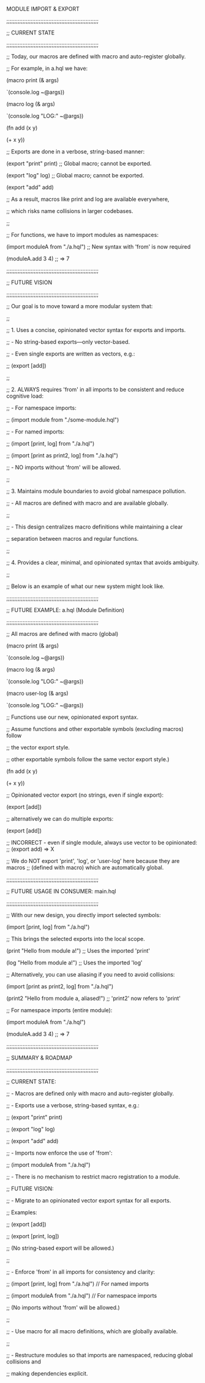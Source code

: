 MODULE IMPORT & EXPORT

;;;;;;;;;;;;;;;;;;;;;;;;;;;;;;;;;;;;;;;;;;;;;;;;;;;;;;;;;

;; CURRENT STATE

;;;;;;;;;;;;;;;;;;;;;;;;;;;;;;;;;;;;;;;;;;;;;;;;;;;;;;;;;

;; Today, our macros are defined with macro and auto-register globally.

;; For example, in a.hql we have:

(macro print (& args)

`(console.log ~@args))

(macro log (& args)

`(console.log "LOG:" ~@args))

(fn add (x y)

(+ x y))

;; Exports are done in a verbose, string-based manner:

(export "print" print) ;; Global macro; cannot be exported.

(export "log" log) ;; Global macro; cannot be exported.

(export "add" add)

;; As a result, macros like print and log are available everywhere,

;; which risks name collisions in larger codebases.

;;

;; For functions, we have to import modules as namespaces:

(import moduleA from "./a.hql") ;; New syntax with 'from' is now required

(moduleA.add 3 4) ;; => 7

;;;;;;;;;;;;;;;;;;;;;;;;;;;;;;;;;;;;;;;;;;;;;;;;;;;;;;;;;

;; FUTURE VISION

;;;;;;;;;;;;;;;;;;;;;;;;;;;;;;;;;;;;;;;;;;;;;;;;;;;;;;;;;

;; Our goal is to move toward a more modular system that:

;;

;; 1. Uses a concise, opinionated vector syntax for exports and imports.

;; - No string-based exports—only vector-based.

;; - Even single exports are written as vectors, e.g.:

;; (export [add])

;;

;; 2. ALWAYS requires 'from' in all imports to be consistent and reduce
cognitive load:

;; - For namespace imports:

;; (import module from "./some-module.hql")

;; - For named imports:

;; (import [print, log] from "./a.hql")

;; (import [print as print2, log] from "./a.hql")

;; - NO imports without 'from' will be allowed.

;;

;; 3. Maintains module boundaries to avoid global namespace pollution.

;; - All macros are defined with macro and are available globally.

;;

;; - This design centralizes macro definitions while maintaining a clear

;; separation between macros and regular functions.

;;

;; 4. Provides a clear, minimal, and opinionated syntax that avoids ambiguity.

;;

;; Below is an example of what our new system might look like.

;;;;;;;;;;;;;;;;;;;;;;;;;;;;;;;;;;;;;;;;;;;;;;;;;;;;;;;;;

;; FUTURE EXAMPLE: a.hql (Module Definition)

;;;;;;;;;;;;;;;;;;;;;;;;;;;;;;;;;;;;;;;;;;;;;;;;;;;;;;;;;

;; All macros are defined with macro (global)

(macro print (& args)

`(console.log ~@args))

(macro log (& args)

`(console.log "LOG:" ~@args))

(macro user-log (& args)

`(console.log "LOG:" ~@args))

;; Functions use our new, opinionated export syntax.

;; Assume functions and other exportable symbols (excluding macros) follow

;; the vector export style.

;; other exportable symbols follow the same vector export style.)

(fn add (x y)

(+ x y))

;; Opinionated vector export (no strings, even if single export):

(export [add])

;; alternatively we can do multiple exports:

(export [add])

;; INCORRECT - even if single module, always use vector to be opinionated: ;;
(export add) => X

;; We do NOT export 'print', 'log', or 'user-log' here because they are macros
;; (defined with macro) which are automatically global.

;;;;;;;;;;;;;;;;;;;;;;;;;;;;;;;;;;;;;;;;;;;;;;;;;;;;;;;;;

;; FUTURE USAGE IN CONSUMER: main.hql

;;;;;;;;;;;;;;;;;;;;;;;;;;;;;;;;;;;;;;;;;;;;;;;;;;;;;;;;;

;; With our new design, you directly import selected symbols:

(import [print, log] from "./a.hql")

;; This brings the selected exports into the local scope.

(print "Hello from module a!") ;; Uses the imported 'print'

(log "Hello from module a!") ;; Uses the imported 'log'

;; Alternatively, you can use aliasing if you need to avoid collisions:

(import [print as print2, log] from "./a.hql")

(print2 "Hello from module a, aliased!") ;; 'print2' now refers to 'print'

;; For namespace imports (entire module):

(import moduleA from "./a.hql")

(moduleA.add 3 4) ;; => 7

;;;;;;;;;;;;;;;;;;;;;;;;;;;;;;;;;;;;;;;;;;;;;;;;;;;;;;;;;

;; SUMMARY & ROADMAP

;;;;;;;;;;;;;;;;;;;;;;;;;;;;;;;;;;;;;;;;;;;;;;;;;;;;;;;;;

;; CURRENT STATE:

;; - Macros are defined only with macro and auto-register globally.

;; - Exports use a verbose, string-based syntax, e.g.:

;; (export "print" print)

;; (export "log" log)

;; (export "add" add)

;; - Imports now enforce the use of 'from':

;; (import moduleA from "./a.hql")

;; - There is no mechanism to restrict macro registration to a module.

;; FUTURE VISION:

;; - Migrate to an opinionated vector export syntax for all exports.

;; Examples:

;; (export [add])

;; (export [print, log])

;; (No string-based export will be allowed.)

;;

;; - Enforce 'from' in all imports for consistency and clarity:

;; (import [print, log] from "./a.hql") // For named imports

;; (import moduleA from "./a.hql") // For namespace imports

;; (No imports without 'from' will be allowed.)

;;

;; - Use macro for all macro definitions, which are globally available.

;;

;; - Restructure modules so that imports are namespaced, reducing global
collisions and

;; making dependencies explicit.

